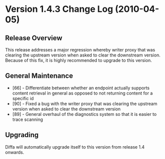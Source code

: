 # Version 1.4.3 Change Log (2010-04-05)

## Release Overview

This release addresses a major regression whereby writer proxy that was clearing the upstream version when asked to clear the downstream version.
Because of this fix, it is highly recommended to upgrade to this version.

## General Maintenance

* [66] - Differentiate between whether an endpoint actually supports content retrieval in general as opposed to not returning content for a specific id
* [90] - Fixed a bug with the writer proxy that was clearing the upstream version when asked to clear the downstream version
* [89] - General overhaul of the diagnostics system so that it is easier to trace scanning

## Upgrading

Diffa will automatically upgrade itself to this version from release 1.4 onwards.